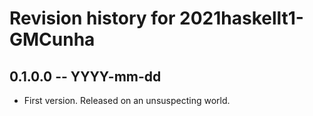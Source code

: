 # Revision history for 2021haskellt1-GMCunha

## 0.1.0.0 -- YYYY-mm-dd

* First version. Released on an unsuspecting world.
